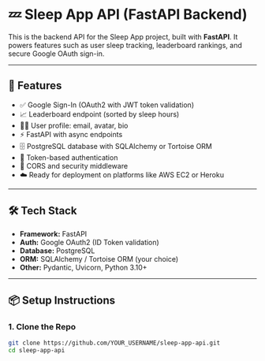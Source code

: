 # 💤 Sleep App API (FastAPI Backend)

This is the backend API for the Sleep App project, built with **FastAPI**. It powers features such as user sleep tracking, leaderboard rankings, and secure Google OAuth sign-in.

---

## 🚀 Features

- ✅ Google Sign-In (OAuth2 with JWT token validation)
- 📈 Leaderboard endpoint (sorted by sleep hours)
- 🧑‍💻 User profile: email, avatar, bio
- ⚡ FastAPI with async endpoints
- 🗄️ PostgreSQL database with SQLAlchemy or Tortoise ORM
- 🔐 Token-based authentication
- 📄 CORS and security middleware
- ☁️ Ready for deployment on platforms like AWS EC2 or Heroku

---

## 🛠 Tech Stack

- **Framework:** FastAPI
- **Auth:** Google OAuth2 (ID Token validation)
- **Database:** PostgreSQL
- **ORM:** SQLAlchemy / Tortoise ORM (your choice)
- **Other:** Pydantic, Uvicorn, Python 3.10+

---

## 📦 Setup Instructions

### 1. Clone the Repo

```bash
git clone https://github.com/YOUR_USERNAME/sleep-app-api.git
cd sleep-app-api
